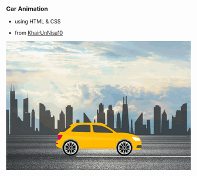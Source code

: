 ### Car Animation

* using HTML & CSS

* from [KhairUnNisa10](https://github.com/KhairUnNisa10/Car-Animations)


![effect](https://github.com/rebeccacaca/running_car/blob/master/car_animation.gif)


